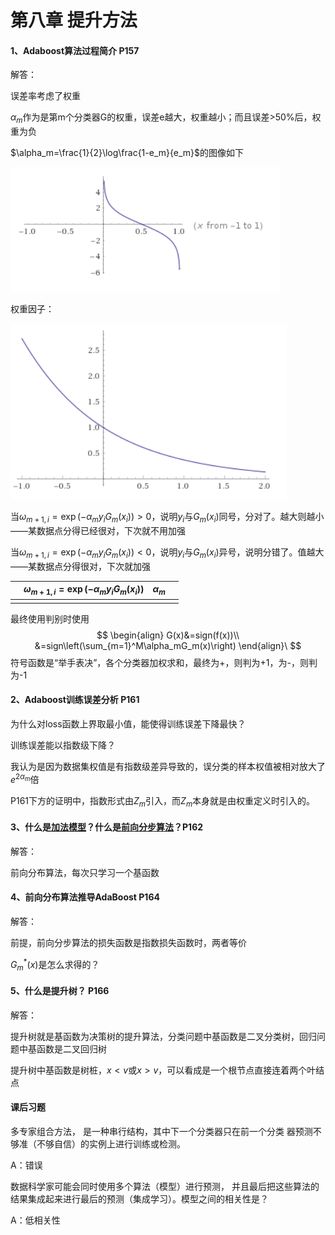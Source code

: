 # 第八章 提升方法

#### 1、Adaboost算法过程简介 P157

解答：

误差率考虑了权重

$\alpha_m$作为是第m个分类器G的权重，误差e越大，权重越小；而且误差>50%后，权重为负

$\alpha_m=\frac{1}{2}\log\frac{1-e_m}{e_m}$的图像如下

![adaboost-Gm系数](./imageforbook/adaboost-Gm系数.png)

权重因子：

![adaboost-权重因子w函数图像](./imageforbook/adaboost-权重因子w函数图像.png)

当$\omega_{m+1,i}=\exp(-\alpha_my_iG_m(x_i))>0$，说明$y_i$与$G_m(x_i)$同号，分对了。越大则越小——某数据点分得已经很对，下次就不用加强

当$\omega_{m+1,i}=\exp(-\alpha_my_iG_m(x_i))<0$，说明$y_i$与$G_m(x_i)$异号，说明分错了。值越大——某数据点分得很对，下次就加强

|      | $\omega_{m+1,i}=\exp(-\alpha_my_iG_m(x_i))$ | $\alpha_m$ |      |
| ---- | ------------------------------------------- | ---------- | ---- |
|      |                                             |            |      |

最终使用判别时使用
$$
\begin{align}
G(x)&=sign(f(x))\\
&=sign\left(\sum_{m=1}^M\alpha_mG_m(x)\right)
\end{align}\
$$
符号函数是“举手表决”，各个分类器加权求和，最终为+，则判为+1，为-，则判为-1



#### 2、Adaboost训练误差分析 P161

为什么对loss函数上界取最小值，能使得训练误差下降最快？

训练误差能以指数级下降？

我认为是因为数据集权值是有指数级差异导致的，误分类的样本权值被相对放大了$e^{2\alpha_m}$倍

P161下方的证明中，指数形式由$Z_m$引入，而$Z_m$本身就是由权重定义时引入的。





#### 3、什么是<u>加法模型</u>？什么是<u>前向分步算法</u>？P162

解答：

前向分布算法，每次只学习一个基函数



#### 4、前向分布算法推导AdaBoost P164

解答：

前提，前向分步算法的损失函数是指数损失函数时，两者等价

$G_m^*(x)$是怎么求得的？



#### 5、什么是提升树？ P166

解答：

提升树就是基函数为决策树的提升算法，分类问题中基函数是二叉分类树，回归问题中基函数是二叉回归树

提升树中基函数是树桩，$x<v$或$x>v$，可以看成是一个根节点直接连着两个叶结点



#### 课后习题

多专家组合方法， 是一种串行结构，其中下一个分类器只在前一个分类 器预测不够准（不够自信）的实例上进行训练或检测。

A：错误

数据科学家可能会同时使用多个算法（模型）进行预测， 并且最后把这些算法的结果集成起来进行最后的预测（集成学习）。模型之间的相关性是？

A：低相关性